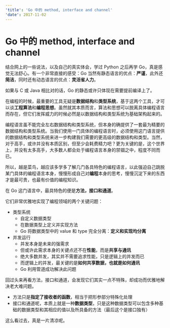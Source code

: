 ```yaml
---
'title': 'Go 中的 method, interface and channel'
'date': 2017-11-02
---
```

# Go 中的 method, interface and channel

结合网上的一些说法，以及自己的真实体会，学过 Python 之后再学 Go，真是感觉无法舒心。有一个非常直接的感受：Go 当然有静态语言的优点：**严谨**，此外还**简洁**，同时还有动态语言的优点：**灵活省人力**。

如果与 C 或 Java 相比对的话，Go 的静态或许只体现在需要提前编译上了。

在编程的时候，最重要的工具无疑是**数据结构**和**类型系统**，基于这两个工具，才可以谈**工程算法**和**编程思想**。虽然就其本质而言，算法和思想可以脱离具体编程语言而存在，但它们发挥威力的时候必然是以数据结构和类型系统为基础架构起来的。

编程语言虽不能完全左右数据结构和类型系统，但本身的确提供了一套最为精要的数据结构和类型系统。当我们使用一门具体的编程语言时，必须使用这门语言提供的数据结构和类型系统来进一步构建我们需要的更高级的数据结构和类型。当然，对于高手，或许并没有本质区别，但至少会耗费精力吧？更为关键的是，这个世界上，并没有太多高手，大多数人都会处于编程语言本身的禁锢之中，程度不同而已。

所以，越是菜鸟，越应该多学多了解几门各具特色的编程语言，以此强迫自己跳脱某门具体的编程语言本身，慢慢形成自己对**编程**本身的思考，慢慢沉淀下来的东西才是最可贵，也最有价值的编程知识。

在 Go 这门语言中，最具特色的便是**方法，接口和通道**。

它们非常优雅地实现了编程领域的两个关键问题：

- 类型系统
	- 自定义数据类型
	- 在数据类型上定义并实现方法
	- Go 将数据类型中的 value 和 type 完全分离：**定义和实现均分离**
- 并发运行
	- 并发本身是未来的强需求
	- 但或许此需求本身的关键点还不在**性能**，而是**共享与通讯**
	- 绝大多数并发，其实并不需要追求性能，只是逻辑上的并发而已
	- 而逻辑上的并发，最关键的是**如何共享数据，也就是如何通讯**
	- Go 利用管道成功解决此问题

回过头来再看方法，接口和通道，会发现它们其实一点不特殊，却成功而优雅地解决老大难问题。

- 方法只是**指定了接收者的函数**，相当于把形参部分特殊化处理
- 接口和通道呢，本质上就是一种**数据类型**，只是这种数据类型可以包含多种基础的数据类型和其相应的值以及所具备的方法（最后这个是接口独有）

这么看过去，真是一片清凉呢。
